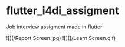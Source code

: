 # flutter_i4di_assigment
Job interview assigment made in flutter

![](/Report Screen.jpg)
![]([/Learn Screen.gif)
